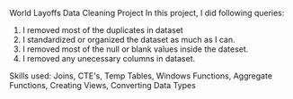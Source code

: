 World Layoffs Data Cleaning Project
In this project, I did following queries:

 1. I removed most of the duplicates in dataset
 2. I standardized or organized the dataset as much as I can.
 3. I removed most of the null or blank values inside the dateset.
 4. I removed any unecessary columns in dataset.

Skills used: Joins, CTE's, Temp Tables, Windows Functions, Aggregate Functions, Creating Views, Converting Data Types
